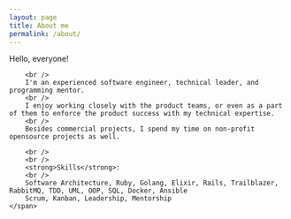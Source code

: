 ```yaml
---
layout: page
title: About me
permalink: /about/
---
```


<div>
	<span>
	  Hello, everyone!

		<br />
		I'm an experienced software engineer, technical leader, and programming mentor.
		<br />
		I enjoy working closely with the product teams, or even as a part of them to enforce the product success with my technical expertise.
		<br />
		Besides commercial projects, I spend my time on non-profit opensource projects as well.

		<br />
		<br />
		<strong>Skills</strong>:
		<br />
		Software Architecture, Ruby, Golang, Elixir, Rails, Trailblazer, RabbitMQ, TDD, UML, OOP, SQL, Docker, Ansible
		Scrum, Kanban, Leadership, Mentorship
	</span>
</div>

